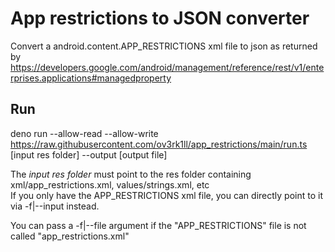 # App restrictions to JSON converter

Convert a android.content.APP_RESTRICTIONS xml file to json as returned by https://developers.google.com/android/management/reference/rest/v1/enterprises.applications#managedproperty

## Run

deno run --allow-read --allow-write https://raw.githubusercontent.com/ov3rk1ll/app_restrictions/main/run.ts [input res folder] --output [output file]

The _input res folder_ must point to the res folder containing xml/app_restrictions.xml, values/strings.xml, etc  
If you only have the APP_RESTRICTIONS xml file, you can directly point to it via -f|--input instead.

You can pass a -f|--file argument if the "APP_RESTRICTIONS" file is not called "app_restrictions.xml"
